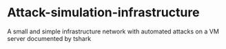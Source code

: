 # Attack-simulation-infrastructure
A small and simple infrastructure network with automated attacks on a VM server documented by tshark
